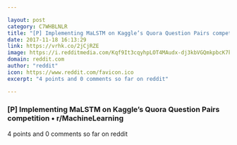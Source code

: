```yaml
---

layout: post
category: C7WHBLNLR
title: "[P] Implementing MaLSTM on Kaggle’s Quora Question Pairs competition • r/MachineLearning"
date: 2017-11-18 16:13:29
link: https://vrhk.co/2jCjRZE
image: https://i.redditmedia.com/Kqf9It3cqyhpLOT4MAudx-dj3kbVGQmkpbcK7k4DHqk.jpg?w=320&s=ff8e5261094938553af261c6e4092e29
domain: reddit.com
author: "reddit"
icon: https://www.reddit.com/favicon.ico
excerpt: "4 points and 0 comments so far on reddit"

---
```


### [P] Implementing MaLSTM on Kaggle’s Quora Question Pairs competition • r/MachineLearning

4 points and 0 comments so far on reddit